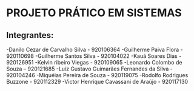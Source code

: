 # PROJETO PRÁTICO EM SISTEMAS

## Integrantes: 

-Danilo Cezar de Carvalho Silva - 920106364
-Guilherme Paiva Flora - 920110698
-Guilherme Santos Silva - 920104022
-Kauã Soares Dias - 920126951
-Kelvin ribeiro Viegas - 920109065
-Leonardo Colombo de Souza – 920121685
-Luiz Gustavo Guimarães Fernandes da Silva - 920104246
-Miquéias Pereira de Souza - 920119075
-Rodolfo Rodrigues Buzzone - 920112329
-Victor Henrique Cavassani de Araújo - 920117130
